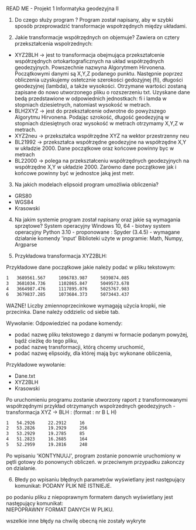 
READ ME - Projekt 1 Informatyka geodezyjna II

1) Do czego służy program ?
Program został napisany, aby w szybki sposób przeprowadzić transformacje wspołrzędnych między układami. 

2) Jakie transformacje współrzędnych on objemuje?
Zawiera on cztery przekształcenia wspolrzednych:
- XYZ2BLH -> jest to transformacja obejmująca przekształcenie współrzędnych ortokartograficznych na układ współrzędnych geodezyjnych. Powszechnie nazwyna Algorytmem Hirvonena. Początkowymi danymi są X,Y,Z podanego punktu. Następnie poprzez obliczenia uzyskujemy ostetcznie szerokości gedozyjnej (fi), długości geodezyjnej (lambda), a także wysokości. Otrzymane wartości zostaną zapisane do nowo utworzonego pliku o rozszerzeniu txt. Uzyskane dane bedą przedstawione w odpowiednich jednostkach: fi i lamda w stopniach dziesietnych, natomiast wysokość w metrach. 
- BLH2XYZ -> jest do przekształcenie odwrotne do powyższego Algorytmu Hirvonena. Podając szrokość, długość geodezyjną w stopniach dziesiętnych oraz wysokość w metrach otrzymamy X,Y,Z w metrach. 
- XYZ2neu -> przekształca współrzędne XYZ na wektor przestrzenny neu
- BL21992 -> przekształca współrzędne geodezyjne na współrzędne X,Y w układzie 2000. Dane początkowe oraz końcowe powinny byc w metrach
- BL22000 -> polega na przekształceniu współrzędnych geodezyjnych na współrzędne X,Y w układzie 2000. Zarówno dane początkowe jak i końcowe powinny być w jednostce jaką jest metr.

3) Na jakich modelach elipsoid program umożliwia obliczenia?
- GRS80
- WGS84
- Krasowski

4) Na jakim systemie program został napisany oraz jakie są wymagania sprzętowe?
System operacyjny Windows 10,
64 - biotwy system operacyjny
Python 3.10 - proponowane : Spyder (3.4.5) - wymagane działanie komendy 'input'
Biblioteki użyte w programie: Math, Numpy, Argparse

5) Przykładowa transformacja XYZ2BLH:

Przykładowe dane początkowe jakie należy podać w pliku tekstowym:
```sh
1   3689561.567     1096783.987     5039874.085
3   3681034.736     1102865.847     5049573.678
4   3664987.476     1117895.076     5025767.983
6   3679837.285     1073684.373     5073443.437
```

WAZNE! Liczby zmiennoprzecinkowe wymagają użycia kropki, nie przecinka. Dane należy oddzielic od siebie tab.

Wywołanie:
Odpowiedzieć na podane komendy:
- podać nazwę pliku tekstowego z danymi w formacie podanym powyżej, bądź cieżkę do tego pliku,
- podać nazwę transformacji, którą chcemy uruchomić,
- podać nazwę elipsoidy, dla której mają byc wykonane obliczenia,

Przykładowe wywołanie:
- Dane.txt
- XYZ2BLH
- Krasowski

Po uruchomieniu programu zostanie utworzony raport z transformowanymi współrzędnymi
przykład otrzymanych wspolrzednych geodezyjnych - transformacja XYZ -> BLH :
(format : nr B L H)
```sh
1   54.2926     22.2912     16
2   53.2826     19.2929     256
3   53.2929     19.2785     85
4   51.2823     16.2685     164
5   52.2959     19.2816     248                                  
```
Po wpisaniu 'KONTYNUUJ', program zostanie ponownie uruchomiony w pętli gotowy do ponownych obliczeń. w przeciwnym przypadku zakonczy on dzialanie.

6) Błedy
po wpisaniu błędnych parametrów wyświetlany jest następujący komunikat:
  PODANY PLIK NIE ISTNIEJE.

po podaniu pliku z niepoprawnym formatem danych  wyświetlany jest następujący komunikat:  
  NIEPOPRAWNY FORMAT DANYCH W PLIKU.
  
wszelkie inne błędy na chwilę obecną nie zostały wykryte 